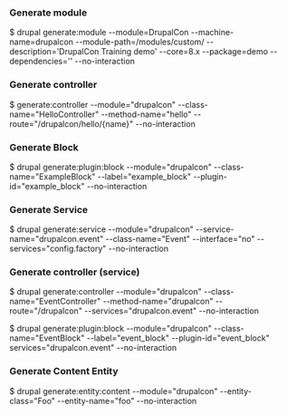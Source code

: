 ### Generate module
$ drupal generate:module --module=DrupalCon --machine-name=drupalcon --module-path=/modules/custom/ --description='DrupalCon Training demo' --core=8.x --package=demo --dependencies='' --no-interaction

### Generate controller
$ generate:controller --module="drupalcon" --class-name="HelloController" --method-name="hello" --route="/drupalcon/hello/{name}" --no-interaction

### Generate Block
$ drupal generate:plugin:block --module="drupalcon" --class-name="ExampleBlock" --label="example_block" --plugin-id="example_block" --no-interaction

### Generate Service
$ drupal generate:service --module="drupalcon" --service-name="drupalcon.event" --class-name="Event" --interface="no" --services="config.factory" --no-interaction

### Generate controller (service)
$ drupal generate:controller --module="drupalcon" --class-name="EventController" --method-name="drupalcon" --route="/drupalcon" --services="drupalcon.event" --no-interaction

$ drupal generate:plugin:block --module="drupalcon" --class-name="EventBlock" --label="event_block" --plugin-id="event_block" services="drupalcon.event" --no-interaction

### Generate Content Entity
$ drupal generate:entity:content --module="drupalcon" --entity-class="Foo" --entity-name="foo" --no-interaction